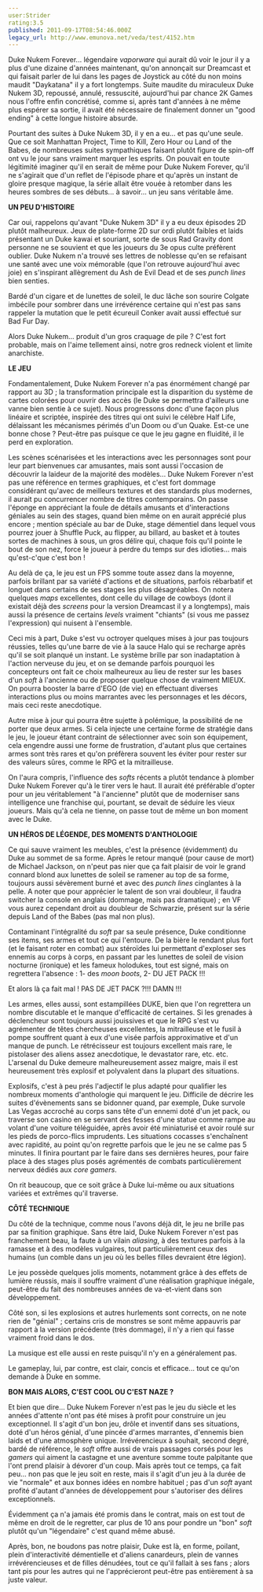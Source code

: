 ```yaml
---
user:Strider
rating:3.5
published: 2011-09-17T08:54:46.000Z
legacy_url: http://www.emunova.net/veda/test/4152.htm
---
```

Duke Nukem Forever... légendaire _vaporware_ qui aurait dû voir le jour il y a plus d'une dizaine d'années maintenant, qu'on annonçait sur Dreamcast et qui faisait parler de lui dans les pages de Joystick au côté du non moins maudit "Daykatana" il y a fort longtemps. Suite maudite du miraculeux Duke Nukem 3D, repoussé, annulé, ressuscité, aujourd'hui par chance 2K Games nous l'offre enfin concrétisé, comme si, après tant d'années à ne même plus espérer sa sortie, il avait été nécessaire de finalement donner un "good ending" à cette longue histoire absurde.  

  

Pourtant des suites à Duke Nukem 3D, il y en a eu... et pas qu'une seule. Que ce soit Manhattan Project, Time to Kill, Zero Hour ou Land of the Babes, de nombreuses suites sympathiques faisant plutôt figure de spin-off ont vu le jour sans vraiment marquer les esprits. On pouvait en toute légitimité imaginer qu'il en serait de même pour Duke Nukem Forever, qu'il ne s'agirait que d'un reflet de l'épisode phare et qu'après un instant de gloire presque magique, la série allait être vouée à retomber dans les heures sombres de ses débuts... à savoir... un jeu sans véritable âme.  

  

**UN PEU D'HISTOIRE**  

  

Car oui, rappelons qu'avant "Duke Nukem 3D" il y a eu deux épisodes 2D plutôt malheureux. Jeux de plate-forme 2D sur ordi plutôt faibles et laids présentant un Duke kawai et souriant, sorte de sous Rad Gravity dont personne ne se souvient et que les joueurs du 3e opus culte préfèrent oublier. Duke Nukem n'a trouvé ses lettres de noblesse qu'en se refaisant une santé avec une voix mémorable (que l'on retrouve aujourd'hui avec joie) en s'inspirant allègrement du Ash de Evil Dead et de ses _punch lines_ bien senties.  

Bardé d'un cigare et de lunettes de soleil, le duc lâche son sourire Colgate imbécile pour sombrer dans une irrévérence certaine qui n'est pas sans rappeler la mutation que le petit écureuil Conker avait aussi effectué sur Bad Fur Day.  

  

Alors Duke Nukem... produit d'un gros craquage de pile ? C'est fort probable, mais on l'aime tellement ainsi, notre gros redneck violent et limite anarchiste.  

  

**LE JEU**  

  

Fondamentalement, Duke Nukem Forever n'a pas énormément changé par rapport au 3D ; la transformation principale est la disparition du système de cartes colorées pour ouvrir des accès (le Duke se permettra d'ailleurs une vanne bien sentie à ce sujet). Nous progressons donc d'une façon plus linéaire et scriptée, inspirée des titres qui ont suivi le célèbre Half Life, délaissant les mécanismes périmés d'un Doom ou d'un Quake. Est-ce une bonne chose ? Peut-être pas puisque ce que le jeu gagne en fluidité, il le perd en exploration.  

  

Les scènes scénarisées et les interactions avec les personnages sont pour leur part bienvenues car amusantes, mais sont aussi l'occasion de découvrir la laideur de la majorité des modèles... Duke Nukem Forever n'est pas une référence en termes graphiques, et c'est fort dommage considérant qu'avec de meilleurs textures et des standards plus modernes, il aurait pu concurrencer nombre de titres contemporains. On passe l'éponge en appréciant la foule de détails amusants et d'interactions géniales au sein des stages, quand bien même on en aurait apprécié plus encore ; mention spéciale au bar de Duke, stage démentiel dans lequel vous pourrez jouer à Shuffle Puck, au flipper, au billard, au basket et à toutes sortes de machines à sous, un gros délire qui, chaque fois qu'il pointe le bout de son nez, force le joueur à perdre du temps sur des idioties... mais qu'est-c'que c'est bon !  

  

Au delà de ça, le jeu est un FPS somme toute assez dans la moyenne, parfois brillant par sa variété d'actions et de situations, parfois rébarbatif et longuet dans certains de ses stages les plus désagréables. On notera quelques _maps_ excellentes, dont celle du village de cowboys (dont il existait déjà des _screens_ pour la version Dreamcast il y a longtemps), mais aussi la présence de certains _levels_ vraiment "chiants" (si vous me passez l'expression) qui nuisent à l'ensemble.  

  

Ceci mis à part, Duke s'est vu octroyer quelques mises à jour pas toujours réussies, telles qu'une barre de vie à la sauce Halo qui se recharge après qu'il se soit planqué un instant. Le système brille par son inadaptation à l'action nerveuse du jeu, et on se demande parfois pourquoi les concepteurs ont fait ce choix malheureux au lieu de rester sur les bases d'un _soft_ à l'ancienne ou de proposer quelque chose de vraiment MIEUX. On pourra booster la barre d'EGO (de vie) en effectuant diverses interactions plus ou moins marrantes avec les personnages et les décors, mais ceci reste anecdotique.  

Autre mise à jour qui pourra être sujette à polémique, la possibilité de ne porter que deux armes. Si cela injecte une certaine forme de stratégie dans le jeu, le joueur étant contraint de sélectionner avec soin son équipement, cela engendre aussi une forme de frustration, d'autant plus que certaines armes sont très rares et qu'on préfèrera souvent les éviter pour rester sur des valeurs sûres, comme le RPG et la mitrailleuse.  

  

On l'aura compris, l'influence des _softs_ récents a plutôt tendance à plomber Duke Nukem Forever qu'à le tirer vers le haut. Il aurait été préférable d'opter pour un jeu véritablement "à l'ancienne" plutôt que de moderniser sans intelligence une franchise qui, pourtant, se devait de séduire les vieux joueurs. Mais qu'à cela ne tienne, on passe tout de même un bon moment avec le Duke.  

  

**UN HÉROS DE LÉGENDE, DES MOMENTS D'ANTHOLOGIE**  

  

Ce qui sauve vraiment les meubles, c'est la présence (évidemment) du Duke au sommet de sa forme. Après le retour manqué (pour cause de mort) de Michael Jackson, on n'peut pas nier que ça fait plaisir de voir le grand connard blond aux lunettes de soleil se ramener au top de sa forme, toujours aussi sévèrement burné et avec des _punch lines_ cinglantes à la pelle. A noter que pour apprécier le talent de son vrai doubleur, il faudra switcher la console en anglais (dommage, mais pas dramatique) ; en VF vous aurez cependant droit au doubleur de Schwarzie, présent sur la série depuis Land of the Babes (pas mal non plus).  

  

Contaminant l'intégralité du _soft_ par sa seule présence, Duke conditionne ses items, ses armes et tout ce qui l'entoure. De la bière le rendant plus fort (et le faisant roter en combat) aux stéroïdes lui permettant d'exploser ses ennemis au corps à corps, en passant par les lunettes de soleil de vision nocturne (ironique) et les fameux holodukes, tout est signé, mais on regrettera l'absence : 1- des _moon boots_, 2- DU JET PACK !!!  

  

Et alors là ça fait mal ! PAS DE JET PACK ?!!! DAMN !!!  

Les armes, elles aussi, sont estampillées DUKE, bien que l'on regrettera un nombre discutable et le manque d'efficacité de certaines. Si les grenades à déclencheur sont toujours aussi jouissives et que le RPG s'est vu agrémenter de têtes chercheuses excellentes, la mitrailleuse et le fusil à pompe souffrent quant à eux d'une visée parfois approximative et d'un manque de punch. Le rétrécisseur est toujours excellent mais rare, le pistolaser des aliens assez anecdotique, le devastator rare, etc. etc. L'arsenal du Duke demeure malheureusement assez maigre, mais il est heureusement très explosif et polyvalent dans la plupart des situations.  

  

Explosifs, c'est à peu prés l'adjectif le plus adapté pour qualifier les nombreux moments d'anthologie qui marquent le jeu. Difficile de décrire les suites d'évènements sans se bidonner quand, par exemple, Duke survole Las Vegas accroché au corps sans tête d'un ennemi doté d'un jet pack, ou traverse son casino en se servant des fesses d'une statue comme rampe au volant d'une voiture téléguidée, après avoir été miniaturisé et avoir roulé sur les pieds de porco-flics imprudents. Les situations cocasses s'enchaînent avec rapidité, au point qu'on regrette parfois que le jeu ne se calme pas 5 minutes. Il finira pourtant par le faire dans ses dernières heures, pour faire place à des stages plus posés agrémentés de combats particulièrement nerveux dédiés aux _core gamers_.  

  

On rit beaucoup, que ce soit grâce à Duke lui-même ou aux situations variées et extrêmes qu'il traverse.  

  

**CÔTÉ TECHNIQUE**  

  

Du côté de la technique, comme nous l'avons déjà dit, le jeu ne brille pas par sa finition graphique. Sans être laid, Duke Nukem Forever n'est pas franchement beau, la faute à un vilain _aliasing_, à des textures parfois à la ramasse et à des modèles vulgaires, tout particulièrement ceux des humains (un comble dans un jeu où les belles filles devraient être légion).  

Le jeu possède quelques jolis moments, notamment grâce à des effets de lumière réussis, mais il souffre vraiment d'une réalisation graphique inégale, peut-être du fait des nombreuses années de va-et-vient dans son développement.  

Côté son, si les explosions et autres hurlements sont corrects, on ne note rien de "génial" ; certains cris de monstres se sont même appauvris par rapport à la version précédente (très dommage), il n'y a rien qui fasse vraiment froid dans le dos.  

La musique est elle aussi en reste puisqu'il n'y en a généralement pas.  

Le gameplay, lui, par contre, est clair, concis et efficace... tout ce qu'on demande à Duke en somme.  

  

**BON MAIS ALORS, C'EST COOL OU C'EST NAZE ?**  

  

Et bien que dire... Duke Nukem Forever n'est pas le jeu du siècle et les années d'attente n'ont pas été mises à profit pour construire un jeu exceptionnel. Il s'agit d'un bon jeu, drôle et inventif dans ses situations, doté d'un héros génial, d'une pincée d'armes marrantes, d'ennemis bien laids et d'une atmosphère unique. Irrévérencieux à souhait, second degré, bardé de référence, le _soft_ offre aussi de vrais passages corsés pour les _gamers_ qui aiment la castagne et une aventure somme toute palpitante que l'ont prend plaisir à dévorer d'un coup. Mais après tout ce temps, ça fait peu... non pas que le jeu soit en reste, mais il s'agit d'un jeu à la durée de vie "normale" et aux bonnes idées en nombre habituel ; pas d'un _soft_ ayant profité d'autant d'années de développement pour s'autoriser des délires exceptionnels.  

Évidemment ça n'a jamais été promis dans le contrat, mais on est tout de même en droit de le regretter, car plus de 10 ans pour pondre un "bon" _soft_ plutôt qu'un "légendaire" c'est quand même abusé.   

Après, bon, ne boudons pas notre plaisir, Duke est là, en forme, poilant, plein d'interactivité démentielle et d'aliens canardeurs, plein de vannes irrévérencieuses et de filles dénudées, tout ce qu'il fallait à ses fans ; alors tant pis pour les autres qui ne l'apprécieront peut-être pas entièrement à sa juste valeur.